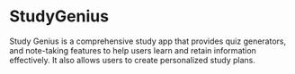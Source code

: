 # StudyGenius
Study Genius is a comprehensive study app that provides quiz generators, and note-taking features to help users learn and retain information effectively. It also allows users to create personalized study plans.

